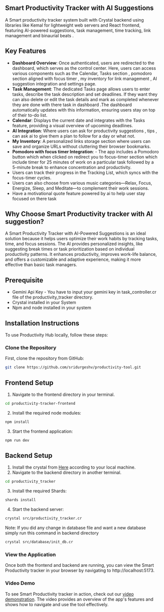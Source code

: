 ## Smart Productivity Tracker with AI Suggestions
A Smart productivity tracker system built with Crystal backend using libraries like Kemal for lightweight web servers and React frontend, featuring AI-powered suggestions, task management, time tracking, link management and binaurial beats .

## Key Features
- **Dashboard Overview**: Once authenticated, users are redirected to the dashboard, which serves as the control center. Here, users can access various components such as the Calendar, Tasks section , pomodoro section aligned with focus timer , my inventory for link management , AI suggestion integration and settings page.
- **Task Management**: The dedicated Tasks page allows users to enter tasks, describe the task description and set deadlines. If they want they can also delete or edit the task details and mark as completed whenever they are done with there task in dashboard .The dashboard automatically updates with this information, ensuring users stay on top of their to-do list.
- **Calendar**: Displays the current date and integrates with the Tasks feature, providing a visual overview of upcoming deadlines.
- **AI Integration**: Where users can ask for productivity suggestions , tips , can ask ai to give them a plan to follow for a day or what not.
- **My Inventory**: A personalized links storage section where users can save and organize URLs without cluttering their browser bookmarks.
- **Pomodoro with focus timer Integration**: - The app includes a Pomodoro button which when clicked on redirect you to focus-timer section which include timer for 25 minutes of work on a particular task followed by a 5-minute break to enhance concentration and productivity.
-  Users can track their progress in the Tracking List, which syncs with the focus-timer cycles.
-  Users can also choose from various music categories—Relax, Focus, Energize, Sleep, and Meditate—to complement their work sessions.
-  Have a motivational quote feature powered by ai to help user stay focused on there task

## Why Choose Smart Productivity tracker with AI suggestion?
A Smart Productivity Tracker with AI-Powered Suggestions is an ideal solution because it helps users optimize their work habits by tracking tasks, time, and focus sessions. The AI provides personalized insights, like suggesting break times or task prioritization based on individual productivity patterns. It enhances productivity, improves work-life balance, and offers a customizable and adaptive experience, making it more effective than basic task managers.

## Prerequisite
- Gemini Api Key - You have to input your gemini key in task_controller.cr file of the productivity_tracker directory.
- Crystal installed in your System
- Npm and node installed in your system

## Installation Instructions
To use Productivity Hub locally, follow these steps:

### Clone the Repository
First, clone the repository from GitHub:
```bash
git clone https://github.com/sridurgeshv/productivity-tool.git
```

## Frontend Setup
1. Navigate to the frontend directory in your terminal.
```bash
cd productivity-tracker-frontend
```

2. Install the required node modules:
```bash
npm install
```

3. Start the frontend application:
```bash
npm run dev
```

## Backend Setup
1. Install the crystal from [Here](https://crystal-lang.org/install) according to your local machine.
2. Navigate to the backend directory in another terminal.
```bash
cd productivity_tracker
```
3. Install the required Shards:
```bash
shards install
```
4. Start the backend server:
```bash
crystal src/productivity_tracker.cr
```
Note: If you did any change in database file and want a new database simply run this command in backend directory
```bash
crystal src/database/init_db.cr
```

### View the Application
Once both the frontend and backend are running, you can view the Smart Productivity tracker in your browser by navigating to http://localhost:5173.

### Video Demo
To see Smart Productivity tracker in action, check out our [video demonstration](https://youtu.be/KSw9xyLhOHk). The video provides an overview of the app's features and shows how to navigate and use the tool effectively.

